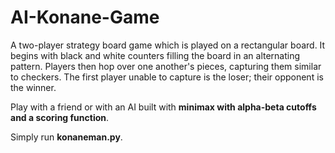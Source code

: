 # AI-Konane-Game
A two-player strategy board game which is played on a rectangular board. It begins with black and white counters filling the board in an alternating pattern. 
Players then hop over one another's pieces, capturing them similar to checkers. The first player unable to capture is the loser; their opponent is the winner.

Play with a friend or with an AI built with **minimax with alpha-beta cutoffs and a scoring function**.

Simply run **konaneman.py**.
